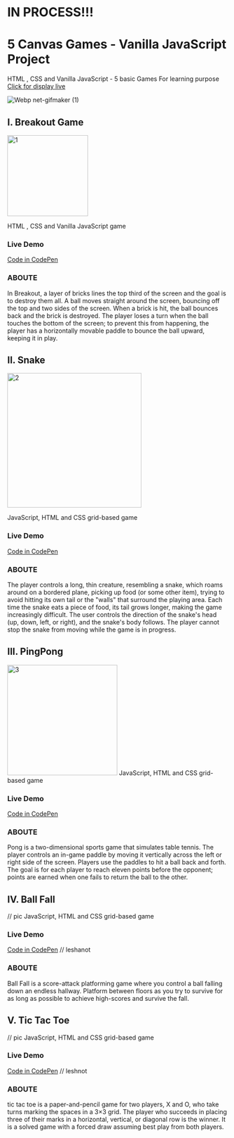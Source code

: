 
# IN PROCESS!!!


# 5 Canvas Games - Vanilla JavaScript Project
HTML , CSS and Vanilla JavaScript - 5 basic Games For learning purpose  
[Click for display live](https://codepen.io/collection/DoVZQG) 

![Webp net-gifmaker (1)](https://user-images.githubusercontent.com/46241467/99301171-3bc50c00-2856-11eb-8fb2-9565e7cfabc8.gif)


## I. Breakout Game
<img width="184" alt="1" src="https://user-images.githubusercontent.com/46241467/99563558-0ba27800-29d2-11eb-98cf-8f3dd8f631c4.png">

HTML , CSS and Vanilla JavaScript game


### Live Demo
[Code in CodePen](https://codepen.io/shir-izhak/pen/yLJrZQR)

### ABOUTE
In Breakout, a layer of bricks lines the top third of the screen and the goal is to destroy them all. A ball moves straight around the screen, bouncing off the top and two sides of the screen. When a brick is hit, the ball bounces back and the brick is destroyed. The player loses a turn when the ball touches the bottom of the screen; to prevent this from happening, the player has a horizontally movable paddle to bounce the ball upward, keeping it in play. 

  
## II. Snake

<img width="306" alt="2" src="https://user-images.githubusercontent.com/46241467/99876610-851fad80-2c00-11eb-9813-f9aaf9eda2e6.png">  

JavaScript, HTML and CSS grid-based game


### Live Demo
[Code in CodePen](https://codepen.io/shir-izhak/pen/LYZKzMK) 

### ABOUTE
The player controls a long, thin creature, resembling a snake, which roams around on a bordered plane, picking up food (or some other item), trying to avoid hitting its own tail or the "walls" that surround the playing area. Each time the snake eats a piece of food, its tail grows longer, making the game increasingly difficult. The user controls the direction of the snake's head (up, down, left, or right), and the snake's body follows. The player cannot stop the snake from moving while the game is in progress.
 
  
## III. PingPong
<img width="251" alt="3" src="https://user-images.githubusercontent.com/46241467/99902447-903d1100-2cc6-11eb-9fc6-98304bdf798b.png">
JavaScript, HTML and CSS grid-based game


### Live Demo
[Code in CodePen](https://codepen.io/shir-izhak/pen/eYzwXNP)

### ABOUTE
Pong is a two-dimensional sports game that simulates table tennis. The player controls an in-game paddle by moving it vertically across the left or right side of the screen.  Players use the paddles to hit a ball back and forth. The goal is for each player to reach eleven points before the opponent; points are earned when one fails to return the ball to the other.
 





  

## IV. Ball Fall
// pic
JavaScript, HTML and CSS grid-based game


### Live Demo
[Code in CodePen](https://codepen.io/shir-izhak/pen/RwRdodj) // leshanot

### ABOUTE
Ball Fall is a score-attack platforming game where you control a ball falling down an endless hallway. Platform between floors as you try to survive for as long as possible to achieve high-scores and survive the fall.
 


  
## V. Tic Tac Toe
// pic
JavaScript, HTML and CSS grid-based game


### Live Demo
[Code in CodePen](https://codepen.io/shir-izhak/pen/qBNvRMx) // leshnot
### ABOUTE
tic tac toe is a paper-and-pencil game for two players, X and O, who take turns marking the spaces in a 3×3 grid. The player who succeeds in placing three of their marks in a horizontal, vertical, or diagonal row is the winner. It is a solved game with a forced draw assuming best play from both players.



